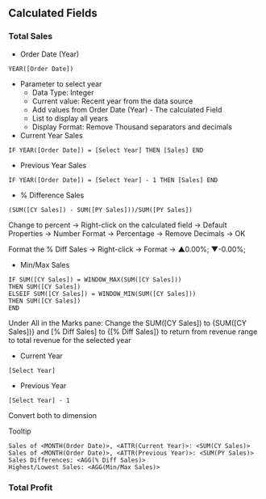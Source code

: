 ## Calculated Fields 
### Total Sales
- Order Date (Year)
```
YEAR([Order Date])
```
- Parameter to select year
  - Data Type: Integer
  - Current value: Recent year from the data source
  - Add values from Order Date (Year) - The calculated Field
  - List to display all years
  - Display Format: Remove Thousand separators and decimals
- Current Year Sales
```
IF YEAR([Order Date]) = [Select Year] THEN [Sales] END
```
- Previous Year Sales
```
IF YEAR([Order Date]) = [Select Year] - 1 THEN [Sales] END
```
- % Difference Sales
```
(SUM([CY Sales]) - SUM([PY Sales]))/SUM([PY Sales])
```

Change to percent -> Right-click on the calculated field -> Default Properties -> Number Format -> Percentage -> Remove Decimals -> OK

Format the % Diff Sales -> Right-click -> Format -> ▲0.00%; ▼-0.00%;

- Min/Max Sales
```
IF SUM([CY Sales]) = WINDOW_MAX(SUM([CY Sales]))
THEN SUM([CY Sales])
ELSEIF SUM([CY Sales]) = WINDOW_MIN(SUM([CY Sales]))
THEN SUM([CY Sales])
END
```

Under All in the Marks pane: Change the SUM([CY Sales]) to {SUM([CY Sales])} and [% Diff Sales] to {[% Diff Sales]} to return from revenue range to total revenue for the selected year

- Current Year
```
[Select Year]
```
- Previous Year
```
[Select Year] - 1
```

Convert both to dimension

Tooltip
```
Sales of <MONTH(Order Date)>, <ATTR(Current Year)>: <SUM(CY Sales)>
Sales of <MONTH(Order Date)>, <ATTR(Previous Year)>: <SUM(PY Sales)>
Sales Differences: <AGG(% Diff Sales)>
Highest/Lowest Sales: <AGG(Min/Max Sales)>
```

### Total Profit
